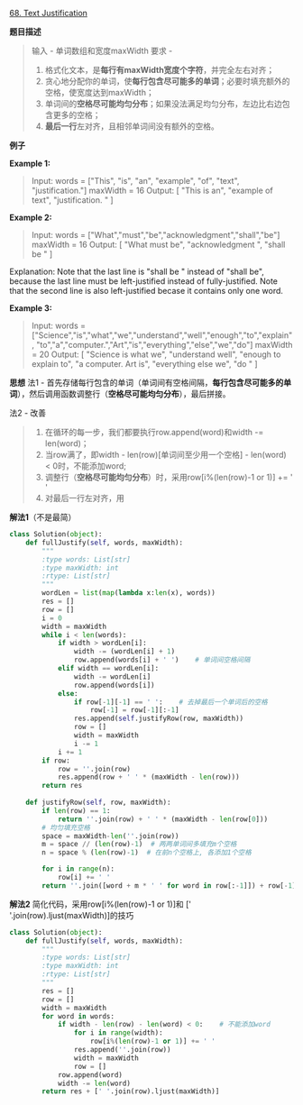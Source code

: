 [68. Text Justification](https://leetcode.com/problems/text-justification/description/)

**题目描述**
> 输入 - 单词数组和宽度maxWidth
> 要求 - 
> 1) 格式化文本，是**每行有maxWidth宽度个字符**，并完全左右对齐；
> 2) 贪心地分配你的单词，使**每行包含尽可能多的单词**；必要时填充额外的空格，使宽度达到maxWidth；
> 3) 单词间的**空格尽可能均匀分布**；如果没法满足均匀分布，左边比右边包含更多的空格；
> 4) **最后一行**左对齐，且相邻单词间没有额外的空格。

**例子**

**Example 1:**
> Input:
words = ["This", "is", "an", "example", "of", "text", "justification."]
maxWidth = 16
Output:
[
   "This    is    an",
   "example  of text",
   "justification.  "
]

**Example 2:**
> Input:
words = ["What","must","be","acknowledgment","shall","be"]
maxWidth = 16
Output:
[
  "What   must   be",
  "acknowledgment  ",
  "shall be        "
]

Explanation: Note that the last line is "shall be    " instead of "shall     be",
             because the last line must be left-justified instead of fully-justified.
             Note that the second line is also left-justified becase it contains only one word.

**Example 3:**
> Input:
words = ["Science","is","what","we","understand","well","enough","to","explain",
         "to","a","computer.","Art","is","everything","else","we","do"]
maxWidth = 20
Output:
[
  "Science  is  what we",
  "understand      well",
  "enough to explain to",
  "a  computer.  Art is",
  "everything  else  we",
  "do                  "
]

**思想**
法1 - 首先存储每行包含的单词（单词间有空格间隔，**每行包含尽可能多的单词**），然后调用函数调整行（**空格尽可能均匀分布**），最后拼接。

法2 - 改善
> 1. 在循环的每一步，我们都要执行row.append(word)和width -= len(word)；
> 2. 当row满了，即width - len(row)[单词间至少用一个空格] - len(word) < 0时，不能添加word;
> 3. 调整行（**空格尽可能均匀分布**）时，采用row[i%(len(row)-1 or 1)] += ' '
> 4. 对最后一行左对齐，用

**解法1**（不是最简）
```python
class Solution(object):
    def fullJustify(self, words, maxWidth):
        """
        :type words: List[str]
        :type maxWidth: int
        :rtype: List[str]
        """
        wordLen = list(map(lambda x:len(x), words))
        res = []
        row = []
        i = 0
        width = maxWidth
        while i < len(words):
            if width > wordLen[i]:
                width -= (wordLen[i] + 1)
                row.append(words[i] + ' ')    # 单词间空格间隔
            elif width == wordLen[i]:
                width -= wordLen[i]
                row.append(words[i])
            else:
                if row[-1][-1] == ' ':    # 去掉最后一个单词后的空格
                    row[-1] = row[-1][:-1]
                res.append(self.justifyRow(row, maxWidth))
                row = []
                width = maxWidth
                i -= 1
            i += 1
        if row:
            row = ''.join(row)
            res.append(row + ' ' * (maxWidth - len(row)))
        return res
    
    def justifyRow(self, row, maxWidth):
        if len(row) == 1:
            return ''.join(row) + ' ' * (maxWidth - len(row[0]))
        # 均匀填充空格
        space = maxWidth-len(''.join(row))
        m = space // (len(row)-1)  # 两两单词间多填充m个空格
        n = space % (len(row)-1)  # 在前n个空格上, 各添加1个空格

        for i in range(n):
            row[i] += ' '
        return ''.join([word + m * ' ' for word in row[:-1]]) + row[-1]
```
**解法2**
简化代码，采用row[i%(len(row)-1 or 1)]和 [' '.join(row).ljust(maxWidth)]的技巧
```python
class Solution(object):
    def fullJustify(self, words, maxWidth):
        """
        :type words: List[str]
        :type maxWidth: int
        :rtype: List[str]
        """
        res = []
        row = []
        width = maxWidth
        for word in words:
            if width - len(row) - len(word) < 0:    # 不能添加word
                for i in range(width):
                    row[i%(len(row)-1 or 1)] += ' '
                res.append(''.join(row))
                width = maxWidth
                row = []
            row.append(word)
            width -= len(word)
        return res + [' '.join(row).ljust(maxWidth)]
```
